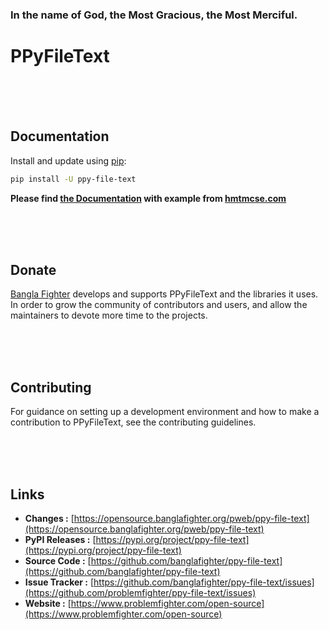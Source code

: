 ### In the name of God, the Most Gracious, the Most Merciful.

# PPyFileText



<br/><br/><br/>
## Documentation
Install and update using [pip](https://pip.pypa.io/en/stable/getting-started/):
```bash
pip install -U ppy-file-text
```

**Please find [the Documentation]() with example from [hmtmcse.com]()**


<br/><br/><br/>
## Donate
[Bangla Fighter](https://www.banglafighter.com/) develops and supports PPyFileText and the libraries it uses. In order to grow
the community of contributors and users, and allow the maintainers to devote more time to the projects.


<br/><br/><br/>
## Contributing
For guidance on setting up a development environment and how to make a contribution to PPyFileText, see the contributing guidelines.


<br/><br/><br/>
## Links
* **Changes :** [https://opensource.banglafighter.org/pweb/ppy-file-text](https://opensource.banglafighter.org/pweb/ppy-file-text)
* **PyPI Releases :** [https://pypi.org/project/ppy-file-text](https://pypi.org/project/ppy-file-text)
* **Source Code :** [https://github.com/banglafighter/ppy-file-text](https://github.com/banglafighter/ppy-file-text)
* **Issue Tracker :** [https://github.com/banglafighter/ppy-file-text/issues](https://github.com/problemfighter/ppy-file-text/issues)
* **Website :** [https://www.problemfighter.com/open-source](https://www.problemfighter.com/open-source)

